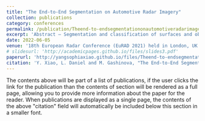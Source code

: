 ```yaml
---
title: "The End-to-End Segmentation on Automotive Radar Imagery"
collection: publications
category: conferences
permalink: /publication/Theend-to-endsegmentationonautomotiveradarimagery_YangXiao
excerpt: 'Abstract — Segmentation and classification of surfaces and objects in automotive radar imagery are key techniques to identify the passable region for path planning in autonomous driving. The end-to-end segmentation on automotive radar imagery is proposed in this paper, where the input B-scope automotive radar map is processed to output the segmented radar map with labeled area classes. The algorithm discussed in this paper is the extension of our previous published work [1], where we proposed two-stage segmentation processed including (i) pre-segmentation using watershed transformation (WT), and (ii) the region classification based on the Multivariate Gaussian Distribution (MGD) classifier and the extracted distribution features. In the current paper, we use the B-scope radar map representation to simplify the coordinate transformation procedure as compared to PPI image representation. Secondly to improve classification of low-return regions two-tier segmentation process is introduced, where after the first classification of regions of high return, the more subtle classification is made between classes of low returns. Radar test dataset, collected in outdoor driving scenarios and labeled according to optical ground truth is used for assessing the Jaccard similarity coefficient (JSC) performance of segmentation results, which show higher accuracy of classification than in our previous algorithm [1].'
date: 2022-06-05
venue: '18th European Radar Conference (EuRAD 2021) held in London, UK.'
# slidesurl: 'http://academicpages.github.io/files/slides3.pdf'
paperurl: 'http://yangsophiaxiao.github.io/files/Theend-to-endsegmentationonautomotiveradarimagery_YangXiao.pdf'
citation: 'Y. Xiao, L. Daniel and M. Gashinova, "The End-to-End Segmentation on Automotive Radar Imagery," 2021 18th European Radar Conference (EuRAD), London, United Kingdom, 2022, pp. 265-268, doi: 10.23919/EuRAD50154.2022.9784524.'
---
```


The contents above will be part of a list of publications, if the user clicks the link for the publication than the contents of section will be rendered as a full page, allowing you to provide more information about the paper for the reader. When publications are displayed as a single page, the contents of the above "citation" field will automatically be included below this section in a smaller font.